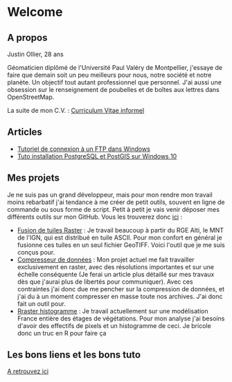 # Welcome

## A propos
Justin Ollier, 28 ans

Géomaticien diplômé de l'Université Paul Valéry de Montpellier, j'essaye de faire que demain soit un peu meilleurs pour nous, notre société et notre planète. Un objectif tout autant professionnel que personnel. J'ai aussi une obsession sur le renseignement de poubelles et de boîtes aux lettres dans OpenStreetMap.

La suite de mon C.V. : [Curriculum Vitae informel](https://monsieurj42.github.io/curiculum)

## Articles
- [Tutoriel de connexion à un FTP dans Windows](https://monsieurj42.github.io/article/1_tuto_co_ftp_windows)
- [Tuto installation PostgreSQL et PostGIS sur Windows 10](https://monsieurj42.github.io/article/2_tuto_instal_PG_windows)

## Mes projets
Je ne suis pas un grand développeur, mais pour mon rendre mon travail moins rebarbatif j'ai tendance à me créer de petit outils, souvent en ligne de commande ou sous forme de script. Petit à petit je vais venir déposer mes différents outils sur mon GitHub. Vous les trouverez donc [ici](https://github.com/MonsieurJ42?tab=repositories) :
- [Fusion de tuiles Raster](https://github.com/MonsieurJ42/fusion_de_tuiles_raster) : Je travail beaucoup à partir du RGE Alti, le MNT de l'IGN, qui est distribué en tuile ASCII. Pour mon confort en général je fusionne ces tuiles en un seul fichier GeoTIFF. Voici l'outil que je me suis conçus pour.
- [Compresseur de données](https://github.com/MonsieurJ42/compresseur_de_donnees) : Mon projet actuel me fait travailler exclusivement en raster, avec des résolutions importantes et sur une échelle conséquente (Je ferai un article plus détaillé sur mes travaux dès que j'aurai plus de libertés pour communiquer). Avec ces contraintes j'ai donc due me pencher sur la compression de données, et j'ai du à un moment compresser en masse toute nos archives. J'ai donc fait un outil pour.
- [Rraster histogramme](https://github.com/MonsieurJ42/Rraster_histo) : Je travail actuellement sur une modélisation France entière des étages de végétations. Pour mon analyse j'ai besoins d'avoir des effectifs de pixels et un histogramme de ceci. Je bricole donc un truc en R pour faire ça

## Les bons liens et les bons tuto
[A retrouvez ici](https://monsieurj42.github.io/les_bons_liens_et_les_bons_tuto)